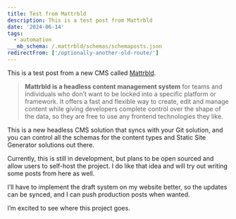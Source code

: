 ```yaml
---
title: Test from Mattrbld
description: This is a test post from Mattrbld
date: '2024-06-14'
tags:
  - automation
___mb_schema: /.mattrbld/schemas/schemaposts.json
redirectFrom: ['/optionally-another-old-route/']
---
```


This is a test post from a new CMS called [Mattrbld](https://mattrbld.com/).

> **Mattrbld is a headless content management system** for teams and individuals who don’t want to be locked into a specific platform or framework. It offers a fast and flexible way to create, edit and manage content while giving developers complete control over the shape of the data, so they are free to use any frontend technologies they like.

This is a new headless CMS solution that syncs with your Git solution, and you can control all the schemas for the content types and Static Site Generator solutions out there.

Currently, this is still in development, but plans to be open sourced and allow users to self-host the project. I do like that idea and will try out writing some posts from here as well.

I’ll have to implement the draft system on my website better, so the updates can be synced, and I can push production posts when wanted.

I’m excited to see where this project goes.
